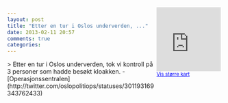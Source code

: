 ```yaml
---
layout: post
title: "Etter en tur i Oslos underverden, ..."
date: 2013-02-11 20:57
comments: true
categories: 
---
```

<div style="float:right; margin:5px; position:relative;top:-130px;"><iframe width="150" height="150" frameborder="0" scrolling="no" marginheight="0" marginwidth="0" src="http://maps.google.com/maps?q=Oslo,+Oslo&hl=no&t=m&z=14&output=embed&iwloc=&"></iframe><br/><small><a href="http://maps.google.com/maps?q=Oslo,+Oslo&hl=no&t=m&z=14&source=embed&iwloc=A" style="color:#0000FF;text-align:left" target="_new">Vis st&oslash;rre kart</a></small></div>
> Etter en tur i Oslos underverden, tok vi kontroll på 3 personer som hadde besøkt kloakken.
- [Operasjonssentralen](http://twitter.com/oslopolitiops/statuses/301193169343762433)
